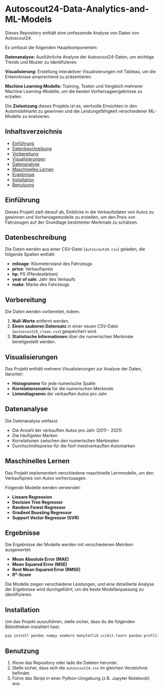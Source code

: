 # Autoscout24-Data-Analytics-and-ML-Models

Dieses Repository enthält eine umfassende Analyse von Daten von Autoscout24. 

Es umfasst die folgenden Hauptkomponenten:


**Datenanalyse:** Ausführliche Analyse der Autoscout24-Daten, um wichtige Trends und Muster zu identifizieren.

**Visualisierung:** Erstellung interaktiver Visualisierungen mit Tableau, um die Erkenntnisse ansprechend zu präsentieren.

**Machine Learning Modelle:** Training, Testen und Vergleich mehrerer Machine Learning-Modelle, um die besten Vorhersageergebnisse zu erzielen.


Die __Zielsetzung__ dieses Projekts ist es, wertvolle Einsichten in den Automobilmarkt zu gewinnen und die Leistungsfähigkeit verschiedener ML-Modelle zu evaluieren.


## Inhaltsverzeichnis

- [Einführung](#einführung)
- [Datenbeschreibung](#datenbeschreibung)
- [Vorbereitung](#vorbereitung)
- [Visualisierungen](#visualisierungen)
- [Datenanalyse](#datenanalyse)
- [Maschinelles Lernen](#maschinelles-lernen)
- [Ergebnisse](#ergebnisse)
- [Installation](#installation)
- [Benutzung](#benutzung)


## Einführung

Dieses Projekt zielt darauf ab, Einblicke in die Verkaufsdaten von Autos zu gewinnen und
Vorhersagemodelle zu erstellen, um den Preis von Fahrzeugen auf der Grundlage bestimmter Merkmale zu schätzen.

## Datenbeschreibung

Die Daten werden aus einer CSV-Datei (`autoscout24.csv`) geladen, die folgende Spalten enthält:

- **mileage**: Kilometerstand des Fahrzeugs
- **price**: Verkaufspreis
- **hp**: PS (Pferdestärken)
- **year of sale**: Jahr des Verkaufs
- **make**: Marke des Fahrzeugs

## Vorbereitung

Die Daten werden vorbereitet, indem:

1. **Null-Werte** entfernt werden.
2. **Einen sauberen Datensatz** in einer neuen CSV-Datei (`autoscout24_clean.csv`) gespeichert wird.
3. **Statistische Informationen** über die numerischen Merkmale bereitgestellt werden.

## Visualisierungen

Das Projekt enthält mehrere Visualisierungen zur Analyse der Daten, darunter:

- **Histogramme** für jede numerische Spalte
- **Korrelationsmatrix** für die numerischen Merkmale
- **Liniendiagramm** der verkauften Autos pro Jahr

## Datenanalyse

Die Datenanalyse umfasst:

- Die Anzahl der verkauften Autos pro Jahr (2011 - 2021)
- Die häufigsten Marken
- Korrelationen zwischen den numerischen Merkmalen
- Durchschnittspreise für die fünf meistverkauften Automarken

## Maschinelles Lernen

Das Projekt implementiert verschiedene maschinelle Lernmodelle, um den Verkaufspreis von Autos vorherzusagen. 

Folgende Modelle werden verwendet:

- **Lineare Regression**
- **Decision Tree Regressor**
- **Random Forest Regressor**
- **Gradient Boosting Regressor**
- **Support Vector Regressor (SVR)**

## Ergebnisse

Die Ergebnisse der Modelle werden mit verschiedenen Metriken ausgewertet:

- **Mean Absolute Error (MAE)**
- **Mean Squared Error (MSE)**
- **Root Mean Squared Error (RMSE)**
- **R²-Score**

Die Modelle zeigen verschiedene Leistungen, und eine detaillierte Analyse der Ergebnisse wird durchgeführt, um die beste Modellanpassung zu identifizieren.

## Installation

Um das Projekt auszuführen, stelle sicher, dass du die folgenden Bibliotheken installiert hast:

```bash
pip install pandas numpy seaborn matplotlib scikit-learn pandas-profiling
```

## Benutzung

1. Klone das Repository oder lade die Dateien herunter.
2. Stelle sicher, dass sich die `autoscout24.csv` im gleichen Verzeichnis befindet.
3. Führe das Skript in einer Python-Umgebung (z.B. Jupyter Notebook) aus.

